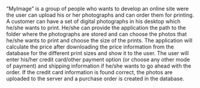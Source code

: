 “MyImage” is a group of people who wants to develop an online
site were the user can upload his or her photographs and can order
them for printing. A customer can have a set of digital photographs
in his desktop which he/she wants to print. He/she can provide the
application the path to the folder where the photographs are stored
and can choose the photos that he/she wants to print and choose
the size of the prints. The application will calculate the price after
downloading the price information from the database for the different
print sizes and show it to the user. The user will enter his/her credit
card/other payment option (or choose any other mode of payment)
and shipping information if he/she wants to go ahead with the order. If
the credit card information is found correct, the photos are uploaded to
the server and a purchase order is created in the database.